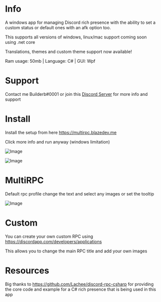 # Info
A windows app for managing Discord rich presence with the ability to set a custom status or default ones with an afk option too.

This supports all versions of windows, linux/mac support coming soon using .net core

Translations, themes and custom theme support now available!

Ram usage: 50mb | Language: C# | GUI: Wpf

# Support 

Contact me Builderb#0001 or join this [Discord Server](https://discord.gg/susQ6XA) for more info and support

# Install
Install the setup from here https://multirpc.blazedev.me

Click more info and run anyway (windows limitation)

![Image](https://i.imgur.com/jV9jIte.png)

![Image](https://i.imgur.com/fNdwVn4.png)

# MultiRPC

Default rpc profile change the text and select any images or set the tooltip

![Image](https://i.imgur.com/UpqlwSd.png)

# Custom

You can create your own custom RPC using https://discordapp.com/developers/applications

This allows you to change the main RPC title and add your own images

# Resources
Big thanks to https://github.com/Lachee/discord-rpc-csharp for providing the core code 
and example for a C# rich presence that is being used in this app
